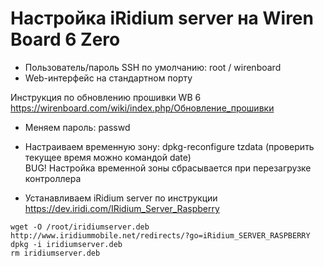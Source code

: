 # Настройка iRidium server на Wiren Board 6 Zero

* Пользователь/пароль SSH по умолчанию: root / wirenboard
* Web-интерфейс на стандартном порту

Инструкция по обновлению прошивки WB 6  
https://wirenboard.com/wiki/index.php/Обновление_прошивки

* Меняем пароль: passwd

* Настраиваем временную зону: dpkg-reconfigure tzdata (проверить текущее время можно командой date)  
BUG! Настройка временной зоны сбрасывается при перезагрузке контроллера

* Устанавливаем iRidium server по инструкции https://dev.iridi.com/IRidium_Server_Raspberry

`wget -O /root/iridiumserver.deb http://www.iridiummobile.net/redirects/?go=iRidium_SERVER_RASPBERRY`  
`dpkg -i iridiumserver.deb`  
`rm iridiumserver.deb`